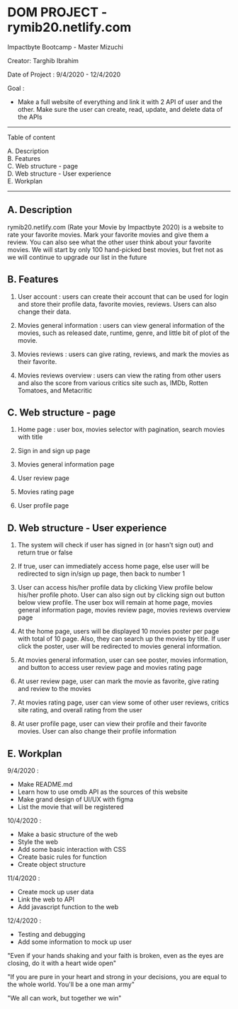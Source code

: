 # DOM PROJECT - rymib20.netlify.com

Impactbyte Bootcamp - Master Mizuchi

Creator: Targhib Ibrahim

Date of Project : 9/4/2020 - 12/4/2020

Goal : 
- Make a full website of everything and link it with 2 API of user and the other. Make sure the user can create, read, update, and delete data of the APIs

---
Table of content

A. Description<br>
B. Features<br>
C. Web structure - page<br>
D. Web structure - User experience<br>
E. Workplan

---
A. Description
-
rymib20.netlify.com (Rate your Movie by Impactbyte 2020) is a website to rate your favorite movies. Mark your favorite movies and give them a review. You can also see what the other user think about your favorite movies. We will start by only 100 hand-picked best movies, but fret not as we will continue to upgrade our list in the future

B. Features
-
1. User account : users can create their account that can be used for login and store their profile data, favorite movies, reviews. Users can also change their data.

2. Movies general information : users can view general information of the movies, such as released date, runtime, genre, and little bit of plot of the movie.

3. Movies reviews : users can give rating, reviews, and mark the movies as their favorite.

4. Movies reviews overview : users can view the rating from other users and also the score from various critics site such as, IMDb, Rotten Tomatoes, and Metacritic

C. Web structure - page
-
1. Home page : user box, movies selector with pagination, search movies with title

2. Sign in and sign up page

3. Movies general information page

4. User review page

5. Movies rating page

6. User profile page

D. Web structure - User experience
-
1. The system will check if user has signed in (or hasn't sign out) and return true or false

2. If true, user can immediately access home page, else user will be redirected to sign in/sign up page, then back to number 1

3. User can access his/her profile data by clicking View profile below his/her profile photo. User can also sign out by clicking sign out button below view profile. The user box will remain at home page, movies general information page, movies review page, movies reviews overview page

4. At the home page, users will be displayed 10 movies poster per page with total of 10 page. Also, they can search up the movies by title. If user click the poster, user will be redirected to movies general information. 

5. At movies general information, user can see poster, movies information, and button to access user review page and movies rating page

6. At user review page, user can mark the movie as favorite, give rating and review to the movies

7. At movies rating page, user can view some of other user reviews, critics site rating, and overall rating from the user

8. At user profile page, user can view their profile and their favorite movies. User can also change their profile information

E. Workplan
-
9/4/2020 :

- Make README.md
- Learn how to use omdb API as the sources of this website
- Make grand design of UI/UX with figma
- List the movie that will be registered

10/4/2020 : 

- Make a basic structure of the web
- Style the web
- Add some basic interaction with CSS
- Create basic rules for function
- Create object structure

11/4/2020 : 

- Create mock up user data
- Link the web to API
- Add javascript function to the web

12/4/2020 : 
- Testing and debugging
- Add some information to mock up user


"Even if your hands shaking and your faith is broken, even as the eyes are closing, do it with a heart wide open"

"If you are pure in your heart and strong in your decisions, you are equal to the whole world. You'll be a one man army"

"We all can work, but together we win"